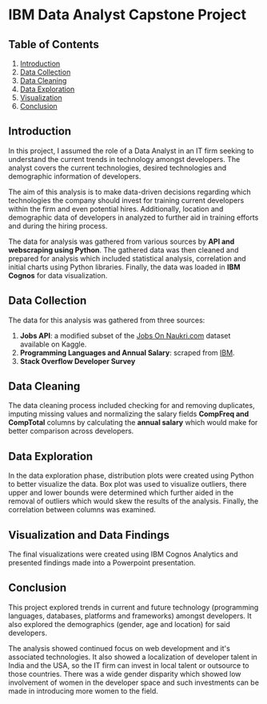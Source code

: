 # IBM Data Analyst Capstone Project

## Table of Contents
1. [Introduction](#introduction)
2. [Data Collection](#data-collection)
3. [Data Cleaning](#data-cleaning)
4. [Data Exploration](#data-exploration)
5. [Visualization](#visualization)
6. [Conclusion](#conclusion)

## Introduction
In this project, I assumed the role of a Data Analyst in an IT firm seeking to understand the current trends in technology amongst developers. The analyst covers the current technologies, desired technologies and demographic information of developers.

The aim of this analysis is to make data-driven decisions regarding which technologies the company should invest for training current developers within the firm and even potential hires. Additionally, location and demographic data of developers in analyzed to further aid in training efforts and during the hiring process.

The data for analysis was gathered from various sources by **API and webscraping using Python**. The gathered data was then cleaned and prepared for analysis which included statistical analysis, correlation and initial charts using Python libraries. Finally, the data was loaded in **IBM Cognos** for data visualization.


## Data Collection
The data for this analysis was gathered from three sources:
1. **Jobs API**: a modified subset of the [Jobs On Naukri.com](https://www.kaggle.com/datasets/promptcloud/jobs-on-naukricom) dataset available on Kaggle.
2. **Programming Languages and Annual Salary**: scraped from [IBM](https://cf-courses-data.s3.us.cloud-object-storage.appdomain.cloud/IBM-DA0321EN-SkillsNetwork/labs/datasets/Programming_Languages.html).
3. **Stack Overflow Developer Survey**

## Data Cleaning
The data cleaning process included checking for and removing duplicates, imputing missing values and normalizing the salary fields **CompFreq and CompTotal** columns by calculating the **annual salary** which would make for better comparison across developers.

## Data Exploration
In the data exploration phase, distribution plots were created using Python to better visualize the data. Box plot was used to visualize outliers, there upper and lower bounds were determined which further aided in the removal of outliers which would skew the results of the analysis. Finally, the correlation between columns was examined.

## Visualization and Data Findings
The final visualizations were created using IBM Cognos Analytics and presented findings made into a Powerpoint presentation.

## Conclusion
This project explored trends in current and future technology (programming languages, databases, platforms and frameworks) amongst developers. It also explored the demographics (gender, age and location) for said developers.

The analysis showed continued focus on web development and it's associated technologies. It also showed a localization of developer talent in India and the USA, so the IT firm can invest in local talent or outsource to those countries. There was a wide gender disparity which showed low involvement of women in the developer space and such investments can be made in introducing more women to the field.
